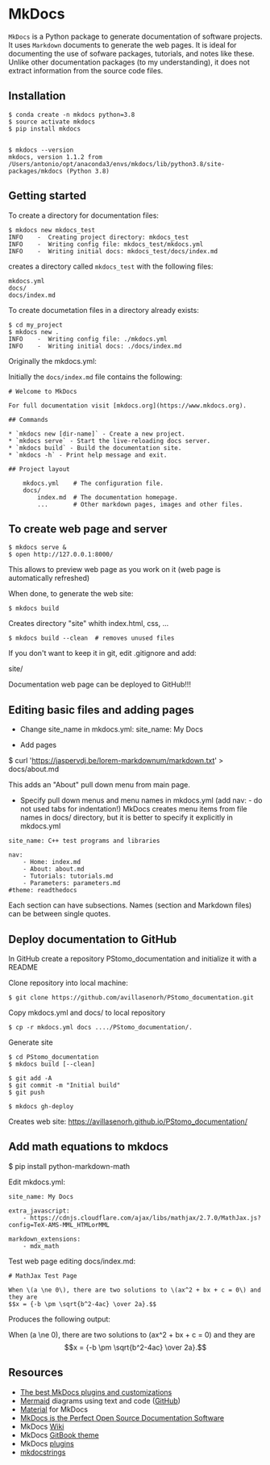 # MkDocs

`MkDocs` is a Python package to generate documentation of software projects. It uses `Markdown`
documents to generate the web pages. It is ideal for documenting the use of sofware packages,
tutorials, and notes like these. Unlike other documentation packages (to my understanding), it
does not extract information from the source code files.

## Installation

    $ conda create -n mkdocs python=3.8
    $ source activate mkdocs
    $ pip install mkdocs


    $ mkdocs --version
    mkdocs, version 1.1.2 from /Users/antonio/opt/anaconda3/envs/mkdocs/lib/python3.8/site-packages/mkdocs (Python 3.8)


## Getting started

To create a directory for documentation files:

    $ mkdocs new mkdocs_test
    INFO    -  Creating project directory: mkdocs_test
    INFO    -  Writing config file: mkdocs_test/mkdocs.yml
    INFO    -  Writing initial docs: mkdocs_test/docs/index.md

creates a directory called `mkdocs_test` with the following files:

    mkdocs.yml
    docs/
    docs/index.md

To create documetation files in a directory already exists:

    $ cd my_project
    $ mkdocs new .
    INFO    -  Writing config file: ./mkdocs.yml
    INFO    -  Writing initial docs: ./docs/index.md


Originally the 
mkdocs.yml:

Initially the `docs/index.md` file contains the following:
```
# Welcome to MkDocs

For full documentation visit [mkdocs.org](https://www.mkdocs.org).

## Commands

* `mkdocs new [dir-name]` - Create a new project.
* `mkdocs serve` - Start the live-reloading docs server.
* `mkdocs build` - Build the documentation site.
* `mkdocs -h` - Print help message and exit.

## Project layout

    mkdocs.yml    # The configuration file.
    docs/
        index.md  # The documentation homepage.
        ...       # Other markdown pages, images and other files.
```

## To create web page and server

    $ mkdocs serve &
    $ open http://127.0.0.1:8000/

This allows to preview web page as you work on it (web page is automatically refreshed)

When done, to generate the web site:

    $ mkdocs build  

Creates directory "site" whith index.html, css, ...

    $ mkdocs build --clean  # removes unused files

If you don't want to keep it in git, edit .gitignore and add:

site/

Documentation web page can be deployed to GitHub!!!

## Editing basic files and adding pages

- Change site_name in mkdocs.yml:
site_name: My Docs


- Add pages

$ curl 'https://jaspervdj.be/lorem-markdownum/markdown.txt' > docs/about.md

This adds an "About" pull down menu from main page.


- Specify pull down menus and menu names in mkdocs.yml (add nav: - do not used tabs for indentation!)
  MkDocs creates menu items from file names in docs/ directory, but it is better to specify it explicitly
  in mkdocs.yml

```
site_name: C++ test programs and libraries

nav:
    - Home: index.md
    - About: about.md
    - Tutorials: tutorials.md
    - Parameters: parameters.md
#theme: readthedocs
```

Each section can have subsections.
Names (section and Markdown files) can be between single quotes.

## Deploy documentation to GitHub

In GitHub create a repository PStomo_documentation and initialize it with a README

Clone repository into local machine:

    $ git clone https://github.com/avillasenorh/PStomo_documentation.git

Copy mkdocs.yml and docs/ to local repository

    $ cp -r mkdocs.yml docs ..../PStomo_documentation/.

Generate site

    $ cd PStomo_documentation
    $ mkdocs build [--clean]

    $ git add -A
    $ git commit -m "Initial build"
    $ git push

    $ mkdocs gh-deploy

Creates web site: https://avillasenorh.github.io/PStomo_documentation/



## Add math equations to mkdocs

$ pip install python-markdown-math

Edit mkdocs.yml:

```
site_name: My Docs

extra_javascript:
    - https://cdnjs.cloudflare.com/ajax/libs/mathjax/2.7.0/MathJax.js?config=TeX-AMS-MML_HTMLorMML

markdown_extensions:
    - mdx_math
```

Test web page editing docs/index.md:

```
# MathJax Test Page

When \(a \ne 0\), there are two solutions to \(ax^2 + bx + c = 0\) and they are
$$x = {-b \pm \sqrt{b^2-4ac} \over 2a}.$$
```
Produces the following output:

When \(a \ne 0\), there are two solutions to \(ax^2 + bx + c = 0\) and they are
$$x = {-b \pm \sqrt{b^2-4ac} \over 2a}.$$

## Resources

- [The best MkDocs plugins and customizations](https://chrieke.medium.com/the-best-mkdocs-plugins-and-customizations-fc820eb19759)
- [Mermaid](https://mermaid-js.github.io/mermaid/#/) diagrams using text and code
  ([GitHub](https://github.com/mermaid-js/mermaid))
- [Material](https://squidfunk.github.io/mkdocs-material/) for MkDocs
- [MkDocs is the Perfect Open Source Documentation Software](https://fosspost.org/mkdocs-perfect-open-source-documentation-software/)
- MkDocs [Wiki](https://github.com/mkdocs/mkdocs/wiki)
- MkDocs [GitBook theme](https://gitlab.com/lramage/mkdocs-gitbook-theme)
- MkDocs [plugins](https://github.com/mkdocs/mkdocs/wiki/MkDocs-Plugins)
- [mkdocstrings](https://github.com/mkdocstrings/mkdocstrings)




 






